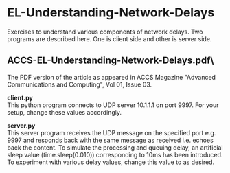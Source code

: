 # EL-Understanding-Network-Delays
Exercises to understand various components of network delays. 
Two programs are described here. One is client side and other is
server side.

## ACCS-EL-Understanding-Network-Delays.pdf\
The PDF version of the article as appeared in ACCS Magazine
"Advanced Communications and Computing", Vol 01, Issue 03.

**client.py**\
This python program connects to UDP server 10.1.1.1 on port 9997.
For your setup, change these values accordingly.

**server.py**\
This server program receives the UDP message on the specified port
e.g. 9997 and responds back with the same message as received i.e.
echoes back the content. To simulate the processing and queuing
delay, an artificial sleep value (time.sleep(0.010)) corresponding
to 10ms has been introduced. To experiment with various delay
values, change this value to as desired.


